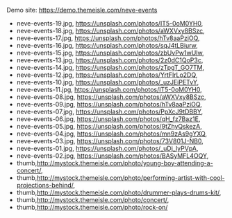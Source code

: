 Demo site: https://demo.themeisle.com/neve-events

- neve-events-19.jpg, https://unsplash.com/photos/IT5-0oM0YH0,
- neve-events-18.jpg, https://unsplash.com/photos/aWXVxy8BSzc,
- neve-events-17.jpg, https://unsplash.com/photos/hTv8aaPziOQ,
- neve-events-16.jpg, https://unsplash.com/photos/sqJ4tLBiurw,
- neve-events-15.jpg, https://unsplash.com/photos/zbUvPw1wUIw,
- neve-events-13.jpg, https://unsplash.com/photos/2z0dC1QoP3c,
- neve-events-14.jpg, https://unsplash.com/photos/zTpgT_GO7TM,
- neve-events-12.jpg, https://unsplash.com/photos/YrtFlrLo2DQ,
- neve-events-10.jpg, https://unsplash.com/photos/_uzJEiPETvY,
- neve-events-11.jpg, https://unsplash.com/photos/IT5-0oM0YH0,
- neve-events-08.jpg, https://unsplash.com/photos/aWXVxy8BSzc,
- neve-events-09.jpg, https://unsplash.com/photos/hTv8aaPziOQ,
- neve-events-07.jpg, https://unsplash.com/photos/PpXcJ9tDBBY,
- neve-events-06.jpg, https://unsplash.com/photos/qH_fz7Baz1E,
- neve-events-05.jpg, https://unsplash.com/photos/9tZhyQskezA,
- neve-events-04.jpg, https://unsplash.com/photos/mn9zAs9gYXQ,
- neve-events-03.jpg, https://unsplash.com/photos/73V801J-NB0,
- neve-events-01.jpg, https://unsplash.com/photos/_uDj_lyPVpA,
- neve-events-02.jpg, https://unsplash.com/photos/BASyMFL4OQY,
- thumb,http://mystock.themeisle.com/photo/young-boy-attending-a-concert/,
- thumb,http://mystock.themeisle.com/photo/performing-artist-with-cool-projections-behind/,
- thumb,http://mystock.themeisle.com/photo/drummer-plays-drums-kit/,
- thumb,http://mystock.themeisle.com/photo/concert/,
- thumb,http://mystock.themeisle.com/photo/rock-on/

